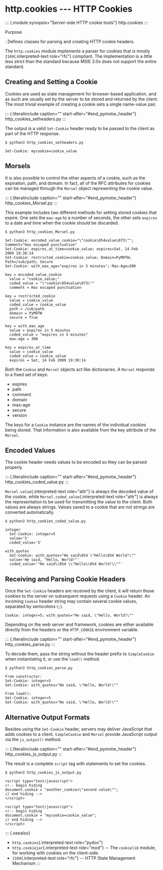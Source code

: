 # http.cookies \-\-- HTTP Cookies

::: {.module synopsis="Server-side HTTP cookie tools"} http.cookies :::

Purpose

: Defines classes for parsing and creating HTTP cookie headers.

The `http.cookies` module implements a parser for cookies that is mostly `2109`{.interpreted-text role="rfc"} compliant. The implementation is a little less strict than the standard because MSIE 3.0x does not support the entire standard.

## Creating and Setting a Cookie

Cookies are used as state management for browser-based application, and as such are usually set by the server to be stored and returned by the client. The most trivial example of creating a cookie sets a single name-value pair.

::: {.literalinclude caption="" start-after="#end_pymotw_header"} http_cookies_setheaders.py :::

The output is a valid `Set-Cookie` header ready to be passed to the client as part of the HTTP response.

```{.sourceCode .none}
$ python3 http_cookies_setheaders.py

Set-Cookie: mycookie=cookie_value
```

## Morsels

It is also possible to control the other aspects of a cookie, such as the expiration, path, and domain. In fact, all of the RFC attributes for cookies can be managed through the `Morsel` object representing the cookie value.

::: {.literalinclude caption="" start-after="#end_pymotw_header"} http_cookies_Morsel.py :::

This example includes two different methods for setting stored cookies that expire. One sets the `max-age` to a number of seconds, the other sets `expires` to a date and time when the cookie should be discarded.

```{.sourceCode .none}
$ python3 http_cookies_Morsel.py

Set-Cookie: encoded_value_cookie="\"cookie\054value\073\"";
Comment="Has escaped punctuation"
Set-Cookie: expires_at_time=cookie_value; expires=Sat, 14 Feb
2009 19:30:14
Set-Cookie: restricted_cookie=cookie_value; Domain=PyMOTW;
Path=/sub/path; Secure
Set-Cookie: with_max_age="expires in 5 minutes"; Max-Age=300

key = encoded_value_cookie
  value = "cookie,value;"
  coded_value = "\"cookie\054value\073\""
  comment = Has escaped punctuation

key = restricted_cookie
  value = cookie_value
  coded_value = cookie_value
  path = /sub/path
  domain = PyMOTW
  secure = True

key = with_max_age
  value = expires in 5 minutes
  coded_value = "expires in 5 minutes"
  max-age = 300

key = expires_at_time
  value = cookie_value
  coded_value = cookie_value
  expires = Sat, 14 Feb 2009 19:30:14
```

Both the `Cookie` and `Morsel` objects act like dictionaries. A `Morsel` responds to a fixed set of keys:

- expires
- path
- comment
- domain
- max-age
- secure
- version

The keys for a `Cookie` instance are the names of the individual cookies being stored. That information is also available from the key attribute of the `Morsel`.

## Encoded Values

The cookie header needs values to be encoded so they can be parsed properly.

::: {.literalinclude caption="" start-after="#end_pymotw_header"} http_cookies_coded_value.py :::

`Morsel.value`{.interpreted-text role="attr"} is always the decoded value of the cookie, while `Morsel.coded_value`{.interpreted-text role="attr"} is always the representation to be used for transmitting the value to the client. Both values are always strings. Values saved to a cookie that are not strings are converted automatically.

```{.sourceCode .none}
$ python3 http_cookies_coded_value.py

integer
  Set-Cookie: integer=5
  value='5'
  coded_value='5'

with_quotes
  Set-Cookie: with_quotes="He said\054 \"Hello\054 World!\""
  value='He said, "Hello, World!"'
  coded_value='"He said\\054 \\"Hello\\054 World!\\""'
```

## Receiving and Parsing Cookie Headers

Once the `Set-Cookie` headers are received by the client, it will return those cookies to the server on subsequent requests using a `Cookie` header. An incoming `Cookie` header string may contain several cookie values, separated by semicolons (`;`).

```{.sourceCode .none}
Cookie: integer=5; with_quotes="He said, \"Hello, World!\""
```

Depending on the web server and framework, cookies are either available directly from the headers or the `HTTP_COOKIE` environment variable.

::: {.literalinclude caption="" start-after="#end_pymotw_header"} http_cookies_parse.py :::

To decode them, pass the string without the header prefix to `SimpleCookie` when instantiating it, or use the `load()` method.

```{.sourceCode .none}
$ python3 http_cookies_parse.py

From constructor:
Set-Cookie: integer=5
Set-Cookie: with_quotes="He said, \"Hello, World!\""

From load():
Set-Cookie: integer=5
Set-Cookie: with_quotes="He said, \"Hello, World!\""
```

## Alternative Output Formats

Besides using the `Set-Cookie` header, servers may deliver JavaScript that adds cookies to a client. `SimpleCookie` and `Morsel` provide JavaScript output via the `js_output()` method.

::: {.literalinclude caption="" start-after="#end_pymotw_header"} http_cookies_js_output.py :::

The result is a complete `script` tag with statements to set the cookies.

```{.sourceCode .none}
$ python3 http_cookies_js_output.py

<script type="text/javascript">
<!-- begin hiding
document.cookie = "another_cookie=\"second value\"";
// end hiding -->
</script>

<script type="text/javascript">
<!-- begin hiding
document.cookie = "mycookie=cookie_value";
// end hiding -->
</script>
```

::: {.seealso}

- `http.cookies`{.interpreted-text role="pydoc"}
- `http.cookiejar`{.interpreted-text role="mod"} \-- The `cookielib` module, for working with cookies on the client-side.
- `2109`{.interpreted-text role="rfc"} \-- HTTP State Management Mechanism :::
